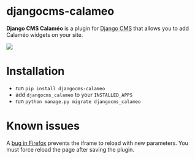 # djangocms-calameo

**Django CMS Calaméo** is a plugin for [Django CMS](http://django-cms.org/) that allows you to add Calaméo widgets on your site.

![](preview.png)

# Installation

- run `pip install djangocms-calameo`
- add `djangocms_calameo` to your `INSTALLED_APPS`
- run `python manage.py migrate djangocms_calameo`

# Known issues

A [bug in Firefox](https://bugzilla.mozilla.org/show_bug.cgi?id=1459147) prevents the iframe to reload with new parameters.
You must force reload the page after saving the plugin.

